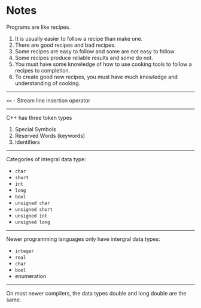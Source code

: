 # Notes



Programs are like recipes.

1. It is usually easier to follow a recipe than make one.
2. There are good recipes and bad recipes.
3. Some recipes are easy to follow and some are not easy to follow.
4. Some recipes produce reliable results and some do not.
5. You must have some knowledge of how to use cooking tools to follow a recipes to completion.
6. To create good new recipes, you must have much knowledge and understanding of cooking.

---

`<<` - Stream line insertion operator

--- 

C++ has three token types

1. Special Symbols
2. Reserved Words (keywords)
3. Identifiers

--- 

Categories of integral data type:
- `char`
- `short`
- `int`
- `long`
- `bool`
- `unsigned char`
- `unsigned short`
- `unsigned int`
- `unsigned long`

---

Newer programming languages only have intergral data types:
- `integer`
- `real`
- `char`
- `bool`
- enumeration 

---

On most newer compilers, the data types double and long double are the same.